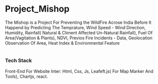 # Project_Mishop
The Mishop is a Project For Preventing the WildFire Acrose India Before It Happend by Predicting The Temprature, WInd Speed - Wind Direction, Humidity, Rainfall( Natural &amp; Climent Affected Un-Natural Rainfall), Fuel Of Area(Vagitation &amp; Plants), NDVI, Previos Fire Incidents - Data, Geolocation Observation Of Area, Heat Index &amp; Environmental Feature

#
<h3> Tech Stack </h3>

Front-End For Website Inter: Html, Css, Js, Leafeft.js( For Map Marker And Tools), Chartjs, react.
